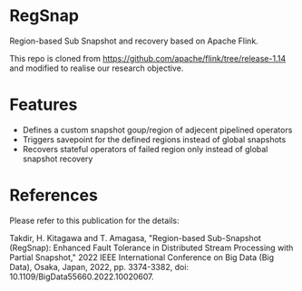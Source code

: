 # RegSnap

Region-based Sub Snapshot and recovery based on Apache Flink.

This repo is cloned from https://github.com/apache/flink/tree/release-1.14 and modified to realise our research objective.

# Features
* Defines a custom snapshot goup/region of adjecent pipelined operators 
* Triggers savepoint for the defined regions instead of global snapshots
* Recovers stateful operators of failed region only instead of global snapshot recovery

# References
Please refer to this publication for the details:

Takdir, H. Kitagawa and T. Amagasa, "Region-based Sub-Snapshot (RegSnap): Enhanced Fault Tolerance in Distributed Stream Processing with Partial Snapshot," 2022 IEEE International Conference on Big Data (Big Data), Osaka, Japan, 2022, pp. 3374-3382, doi: 10.1109/BigData55660.2022.10020607.
